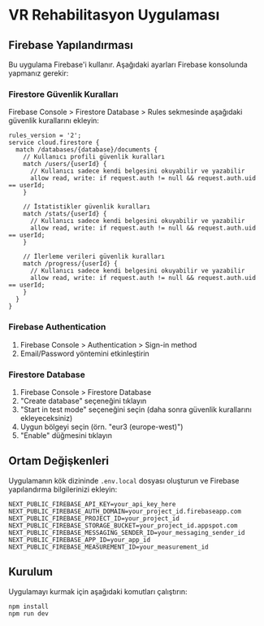 # VR Rehabilitasyon Uygulaması

## Firebase Yapılandırması

Bu uygulama Firebase'i kullanır. Aşağıdaki ayarları Firebase konsolunda yapmanız gerekir:

### Firestore Güvenlik Kuralları

Firebase Console > Firestore Database > Rules sekmesinde aşağıdaki güvenlik kurallarını ekleyin:

```
rules_version = '2';
service cloud.firestore {
  match /databases/{database}/documents {
    // Kullanıcı profili güvenlik kuralları
    match /users/{userId} {
      // Kullanıcı sadece kendi belgesini okuyabilir ve yazabilir
      allow read, write: if request.auth != null && request.auth.uid == userId;
    }
    
    // İstatistikler güvenlik kuralları
    match /stats/{userId} {
      // Kullanıcı sadece kendi belgesini okuyabilir ve yazabilir
      allow read, write: if request.auth != null && request.auth.uid == userId;
    }
    
    // İlerleme verileri güvenlik kuralları
    match /progress/{userId} {
      // Kullanıcı sadece kendi belgesini okuyabilir ve yazabilir
      allow read, write: if request.auth != null && request.auth.uid == userId;
    }
  }
}
```

### Firebase Authentication

1. Firebase Console > Authentication > Sign-in method
2. Email/Password yöntemini etkinleştirin

### Firestore Database

1. Firebase Console > Firestore Database
2. "Create database" seçeneğini tıklayın
3. "Start in test mode" seçeneğini seçin (daha sonra güvenlik kurallarını ekleyeceksiniz)
4. Uygun bölgeyi seçin (örn. "eur3 (europe-west)")
5. "Enable" düğmesini tıklayın

## Ortam Değişkenleri

Uygulamanın kök dizininde `.env.local` dosyası oluşturun ve Firebase yapılandırma bilgilerinizi ekleyin:

```
NEXT_PUBLIC_FIREBASE_API_KEY=your_api_key_here
NEXT_PUBLIC_FIREBASE_AUTH_DOMAIN=your_project_id.firebaseapp.com
NEXT_PUBLIC_FIREBASE_PROJECT_ID=your_project_id
NEXT_PUBLIC_FIREBASE_STORAGE_BUCKET=your_project_id.appspot.com
NEXT_PUBLIC_FIREBASE_MESSAGING_SENDER_ID=your_messaging_sender_id
NEXT_PUBLIC_FIREBASE_APP_ID=your_app_id
NEXT_PUBLIC_FIREBASE_MEASUREMENT_ID=your_measurement_id
```

## Kurulum

Uygulamayı kurmak için aşağıdaki komutları çalıştırın:

```bash
npm install
npm run dev
```
